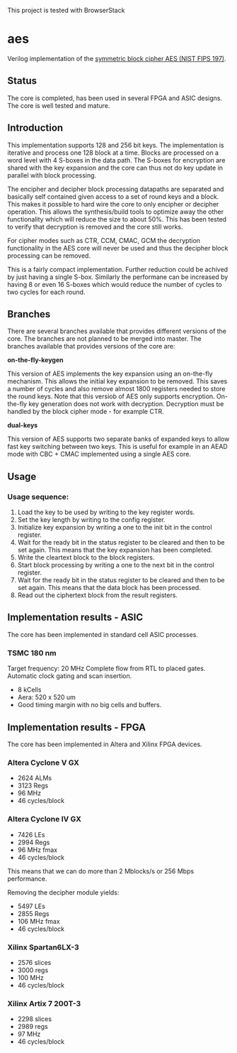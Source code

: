 This project is tested with BrowserStack

aes
===

Verilog implementation of the [symmetric block cipher AES (NIST FIPS 197)](http://csrc.nist.gov/publications/fips/fips197/fips-197.pdf).


## Status ##
The core is completed, has been used in several FPGA and ASIC
designs. The core is well tested and mature.


## Introduction ##

This implementation supports 128 and 256 bit keys. The
implementation is iterative and process one 128 block at a time. Blocks
are processed on a word level with 4 S-boxes in the data path. The
S-boxes for encryption are shared with the key expansion and the core
can thus not do key update in parallel with block processing.

The encipher and decipher block processing datapaths are separated and
basically self contained given access to a set of round keys and a
block. This makes it possible to hard wire the core to only encipher or
decipher operation. This allows the synthesis/build tools to optimize
away the other functionality which will reduce the size to about
50%. This has been tested to verify that decryption is removed and the
core still works.

For cipher modes such as CTR, CCM, CMAC, GCM the decryption
functionality in the AES core will never be used and thus the decipher
block processing can be removed.

This is a fairly compact implementation. Further reduction could be
achived by just having a single S-box. Similarly the performane can be
increased by having 8 or even 16 S-boxes which would reduce the number
of cycles to two cycles for each round.


## Branches ##

There are several branches available that provides different versions of
the core. The branches are not planned to be merged into master. The
branches available that provides versions of the core are:


**on-the-fly-keygen**

This version of AES implements the key expansion using an on-the-fly
mechanism. This allows the initial key expansion to be removed. This
saves a number of cycles and also remove almost 1800 registers needed to
store the round keys. Note that this versiob of AES only supports
encryption. On-the-fly key generation does not work with
decryption. Decryption must be handled by the block cipher mode - for
example CTR.


**dual-keys**

This version of AES supports two separate banks of expanded keys to
allow fast key switching between two keys. This is useful for example in
an AEAD mode with CBC + CMAC implemented using a single AES core.



## Usage

### Usage sequence:
1. Load the key to be used by writing to the key register words.
2. Set the key length by writing to the config register.
3. Initialize key expansion by writing a one to the init bit in the control register.
4. Wait for the ready bit in the status register to be cleared and then to be set again. This means that the key expansion has been completed.
5. Write the cleartext block to the block registers.
6. Start block processing by writing a one to the next bit in the control register.
7. Wait for the ready bit in the status register to be cleared and then to be set again. This means that the data block has been processed.
8. Read out the ciphertext block from the result registers.



## Implementation results - ASIC ##

The core has been implemented in standard cell ASIC processes.

### TSMC 180 nm ###
Target frequency: 20 MHz
Complete flow from RTL to placed gates. Automatic clock gating and scan
insertion.

- 8 kCells
- Aera: 520 x 520 um
- Good timing margin with no big cells and buffers.


## Implementation results - FPGA ##

The core has been implemented in Altera and Xilinx FPGA devices.

### Altera Cyclone V GX ###
- 2624 ALMs
- 3123 Regs
- 96 MHz
- 46 cycles/block


### Altera Cyclone IV GX ###
- 7426 LEs
- 2994 Regs
- 96 MHz fmax
- 46 cycles/block

This means that we can do more than 2 Mblocks/s or 256 Mbps
performance.

Removing the decipher module yields:
- 5497 LEs
- 2855 Regs
- 106 MHz fmax
- 46 cycles/block


### Xilinx Spartan6LX-3 ###
- 2576 slices
- 3000 regs
- 100 MHz
- 46 cycles/block


### Xilinx Artix 7 200T-3 ###
- 2298 slices
- 2989 regs
- 97 MHz
- 46 cycles/block
